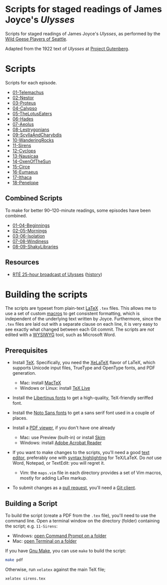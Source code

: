 # Scripts for staged readings of James Joyce's *Ulysses*

Scripts for staged readings of James Joyce's *Ulysses*,
as performed by the [Wild Geese Players of Seattle].

Adapted from the 1922 text of *Ulysses* at [Project Gutenberg].

# Scripts

Scripts for each episode.

* [01-Telemachus](./01-Telemachus/)
* [02-Nestor](./02-Nestor/)
* [03-Proteus](./03-Proteus/)
* [04-Calypso](./04-Calypso/)
* [05-TheLotusEaters](./05-TheLotusEaters/)
* [06-Hades](./06-Hades/)
* [07-Aeolus](./07-Aeolus/)
* [08-Lestrygonians](./08-Lestrygonians/)
* [09-ScyllaAndCharybdis](./09-ScyllaAndCharybdis/)
* [10-WanderingRocks](./10-WanderingRocks/)
* [11-Sirens](./11-Sirens/)
* [12-Cyclops](./12-Cyclops/)
* [13-Nausicaa](./13-Nausicaa/)
* [14-OxenOfTheSun](./14-OxenOfTheSun/)
* [15-Circe](./15-Circe/)
* [16-Eumaeus](./16-Eumaeus/)
* [17-Ithaca](./17-Ithaca/)
* [18-Penelope](./18-Penelope/)

## Combined Scripts

To make for better 90–120-minute readings, some episodes have been combined.

* [01-04-Beginnings](./01-04-Beginnings/)
* [02-05-Mornings](./02-05-Mornings/)
* [03-06-Isolation](./03-06-Isolation/)
* [07-08-Windiness](./07-08-Windiness/)
* [08-09-ShakyLibraries](./08-09-ShakyLibraries/)

## Resources

- [RTÉ 25-hour broadcast of Ulysses](http://archive.org/details/Ulysses-Audiobook-Merged)
  ([history](https://www.rte.ie/archives/exhibitions/681-history-of-rte/706-rte-1980s/327476-ulysses-broadcast/))

# Building the scripts

The scripts are typeset from plain-text [LaTeX] `.tex` files.
This allows me to use a set of custom [macros]
to get consistent formatting,
which is independent of the underlying text written by Joyce.
Furthermore, since the `.tex` files
are laid out with a separate clause on each line,
it is very easy to see exactly what changed between each Git commit.
The scripts are *not* edited with a [WYSIWYG] tool,
such as Microsoft Word.

## Prerequisites

* Install [TeX].
  Specifically, you need the [XeLaTeX] flavor of LaTeX,
  which supports Unicode input files, TrueType and OpenType fonts, and PDF generation.

  * Mac: install [MacTeX]
  * Windows or Linux: install [TeX Live]

* Install the [Libertinus fonts]
  to get a high-quality, TeX-friendly seriffed font.

* Install the [Noto Sans fonts]
  to get a sans serif font used in a couple of places.

* Install a [PDF viewer],
  if you don't have one already

  * Mac: use Preview (built-in) or install [Skim]
  * Windows: install [Adobe Acrobat Reader]

* If you want to make changes to the scripts,
  you'll need a good [text editor],
  preferably one with [syntax highlighting]
  for TeX/LaTeX.
  Do *not* use Word, Notepad, or TextEdit: you will regret it.

  * Vim: the `maps.vim` file in each directory provides a set of Vim macros,
    mostly for adding LaTex markup.

* To submit changes as a [pull request], you'll need a [Git client].

## Building a Script

To build the script (create a PDF from the `.tex` file),
you'll need to use the command line.
Open a terminal window on the directory (folder)
containing the script;
e.g. `11-Sirens`:

* Windows: [open Command Prompt on a folder]
* Mac: [open Terminal on a folder]

If you have [Gnu Make],
you can use `make` to build the script:

```bash
make pdf
```

Otherwise, run `xelatex` against the main TeX file;

```bash
xelatex sirens.tex
```

[Wild Geese Players of Seattle]: https://www.WildGeeseSeattle.org/
[Project Gutenberg]: https://www.gutenberg.org/files/4300/4300-h/4300-h.htm
[LaTeX]: https://www.latex-project.org/
[macros]: https://en.wikibooks.org/wiki/LaTeX/Macros
[WYSIWYG]: https://en.wikipedia.org/wiki/WYSIWYG
[TeX]: https://www.tug.org/whatis.html
[XeLaTeX]: https://www.overleaf.com/learn/latex/XeLaTeX
[MacTeX]: http://www.tug.org/mactex/
[TeX Live]: http://www.tug.org/texlive/
[Libertinus fonts]: https://github.com/alerque/libertinus/releases
[Noto Sans fonts]: https://fonts.google.com/noto/specimen/Noto+Sans
[PDF viewer]: https://blog.hubspot.com/marketing/best-free-pdf-reader
[Skim]: https://skim-app.sourceforge.io/
[Adobe Acrobat Reader]: https://acrobat.adobe.com/
[text editor]: https://kinsta.com/blog/best-text-editors/
[syntax highlighting]: https://en.wikipedia.org/wiki/Syntax_highlighting
[pull request]: https://docs.github.com/en/github/collaborating-with-issues-and-pull-requests/about-pull-requests
[Git client]: https://desktop.github.com/
[open Command Prompt on a folder]: https://www.techsupportalert.com/content/how-open-windows-command-prompt-any-folder.htm
[open Terminal on a folder]: https://www.howtogeek.com/210147/how-to-open-terminal-in-the-current-os-x-finder-location/
[Gnu Make]: https://www.gnu.org/software/make/
